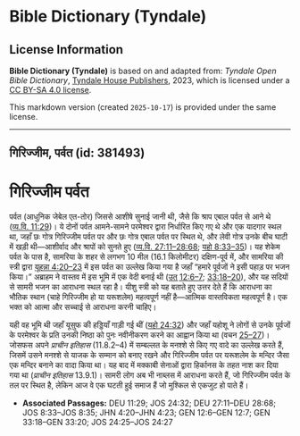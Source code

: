 # Bible Dictionary (Tyndale)

## License Information

**Bible Dictionary (Tyndale)** is based on and adapted from: _Tyndale Open Bible Dictionary_, [Tyndale House Publishers](https://tyndaleopenresources.com/), 2023, which is licensed under a [CC BY-SA 4.0 license](https://creativecommons.org/licenses/by-sa/4.0/legalcode.en).

This markdown version (created `2025-10-17`) is provided under the same license.



--------------------------------

## गिरिज्जीम, पर्वत (id: 381493)

गिरिज्जीम पर्वत
===============

पर्वत (आधुनिक जेबेल एत\-तोर) जिससे आशीषे सुनाई जानी थी, जैसे कि श्राप एबाल पर्वत से आने थे ([व्य.वि. 11:29](https://ref.ly/Deut11:29))। ये दोनों पर्वत आमने\-सामने परमेश्वर द्वारा निर्धारित किए गए थे और एक यादगार स्थल था, जहाँ छः गोत्र गिरिज्जीम पर्वत पर और छः गोत्र एबाल पर्वत पर स्थित थे, और लेवी गोत्र उनके बीच घाटी में खड़ी थी—आशीर्वाद और श्रापों को सुनते हुए ([व्य.वि. 27:11–28:68](https://ref.ly/Deut27:11-Deut28:68); [यहो 8:33–35](https://ref.ly/Josh8:33-Josh8:35))। यह शेकेम पर्वत के पास है, सामरिया के शहर से लगभग 10 मील (16\.1 किलोमीटर) दक्षिण\-पूर्व में, और सामरिया की स्त्री द्वारा [यूहन्ना 4:20–23](https://ref.ly/John4:20-John4:23) में इस पर्वत का उल्लेख किया गया है जहाँ “हमारे पूर्वजों ने इसी पहाड़ पर भजन किया।” अब्राहम ने वास्तव में इस भूमि में एक वेदी बनाई थी ([उत् 12:6–7](https://ref.ly/Gen12:6-Gen12:7); [33:18–20](https://ref.ly/Gen33:18-Gen33:20)), और यह सदियों से सामरी भजन का आराधना स्थल रहा है। यीशु स्त्री को यह बताते हुए उत्तर देते हैं कि आराधना का भौतिक स्थान (चाहे गिरिज्जीम हो या यरूशलेम) महत्वपूर्ण नहीं है—आत्मिक वास्तविकता महत्वपूर्ण है। एक भक्त को आत्मा और सच्चाई से आराधना करनी चाहिए।

यही वह भूमि थी जहाँ यूसुफ की हड्डियाँ गाड़ी गई थीं ([यहो 24:32](https://ref.ly/Josh24:32)) और जहाँ यहोशू ने लोगों से उनके पूर्वजों के परमेश्वर के प्रति उनकी निष्ठा को पुनः नवीनीकरण करने का आह्वान किया था (वचन [25–27](https://ref.ly/Josh24:25-Josh24:27))। जोसफस अपने *प्राचीन इतिहास* (11\.8\.2–4\) में सम्बल्लत के मनश्शे से किए गए वादे का उल्लेख करते हैं, जिसमें उसने मनश्शे से याजक के सम्मान को बनाए रखने और गिरिज्जीम पर्वत पर यरूशलेम के मन्दिर जैसा एक मन्दिर बनाने का वादा किया था। यह बाद में मक्काबी सेनाओं द्वारा हिर्कानस के तहत नाश कर दिया गया था (*प्राचीन इतिहास* 13\.9\.1\)। सामरी लोग अब भी नाब्लस में आराधना करते हैं, जो गिरिज्जीम पर्वत के तल पर स्थित है, लेकिन आज वे एक घटती हुई समाज हैं जो मुश्किल से एकजुट हो पाते हैं।

* **Associated Passages:** DEU 11:29; JOS 24:32; DEU 27:11–DEU 28:68; JOS 8:33–JOS 8:35; JHN 4:20–JHN 4:23; GEN 12:6–GEN 12:7; GEN 33:18–GEN 33:20; JOS 24:25–JOS 24:27

